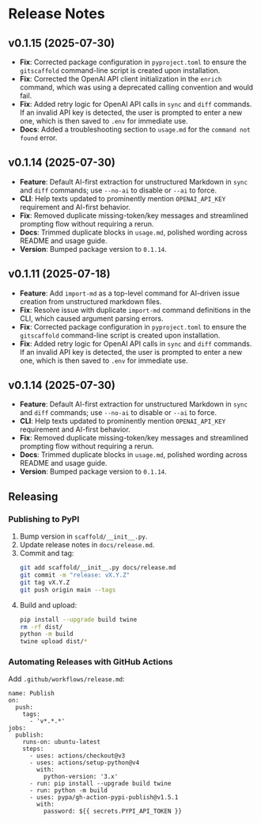 # Release Notes

## v0.1.15 (2025-07-30)
- **Fix**: Corrected package configuration in `pyproject.toml` to ensure the `gitscaffold` command-line script is created upon installation.
- **Fix**: Corrected the OpenAI API client initialization in the `enrich` command, which was using a deprecated calling convention and would fail.
- **Fix**: Added retry logic for OpenAI API calls in `sync` and `diff` commands. If an invalid API key is detected, the user is prompted to enter a new one, which is then saved to `.env` for immediate use.
- **Docs**: Added a troubleshooting section to `usage.md` for the `command not found` error.

## v0.1.14 (2025-07-30)
- **Feature**: Default AI-first extraction for unstructured Markdown in `sync` and `diff` commands; use `--no-ai` to disable or `--ai` to force.
- **CLI**: Help texts updated to prominently mention `OPENAI_API_KEY` requirement and AI-first behavior.
- **Fix**: Removed duplicate missing-token/key messages and streamlined prompting flow without requiring a rerun.
- **Docs**: Trimmed duplicate blocks in `usage.md`, polished wording across README and usage guide.
- **Version**: Bumped package version to `0.1.14`.

## v0.1.11 (2025-07-18)
- **Feature**: Add `import-md` as a top-level command for AI-driven issue creation from unstructured markdown files.
- **Fix**: Resolve issue with duplicate `import-md` command definitions in the CLI, which caused argument parsing errors.
- **Fix**: Corrected package configuration in `pyproject.toml` to ensure the `gitscaffold` command-line script is created upon installation.
- **Fix**: Added retry logic for OpenAI API calls in `sync` and `diff` commands. If an invalid API key is detected, the user is prompted to enter a new one, which is then saved to `.env` for immediate use.

## v0.1.14 (2025-07-30)
- **Feature**: Default AI-first extraction for unstructured Markdown in `sync` and `diff` commands; use `--no-ai` to disable or `--ai` to force.
- **CLI**: Help texts updated to prominently mention `OPENAI_API_KEY` requirement and AI-first behavior.
- **Fix**: Removed duplicate missing-token/key messages and streamlined prompting flow without requiring a rerun.
- **Docs**: Trimmed duplicate blocks in `usage.md`, polished wording across README and usage guide.
- **Version**: Bumped package version to `0.1.14`.

## Releasing

### Publishing to PyPI
1. Bump version in `scaffold/__init__.py`.
2. Update release notes in `docs/release.md`.
3. Commit and tag:
   ```sh
   git add scaffold/__init__.py docs/release.md
   git commit -m "release: vX.Y.Z"
   git tag vX.Y.Z
   git push origin main --tags
   ```
3. Build and upload:
   ```sh
   pip install --upgrade build twine
   rm -rf dist/
   python -m build
   twine upload dist/*
   ```

### Automating Releases with GitHub Actions
Add `.github/workflows/release.md`:
```
name: Publish
on:
  push:
    tags:
      - 'v*.*.*'
jobs:
  publish:
    runs-on: ubuntu-latest
    steps:
      - uses: actions/checkout@v3
      - uses: actions/setup-python@v4
        with:
          python-version: '3.x'
      - run: pip install --upgrade build twine
      - run: python -m build
      - uses: pypa/gh-action-pypi-publish@v1.5.1
        with:
          password: ${{ secrets.PYPI_API_TOKEN }}
```
